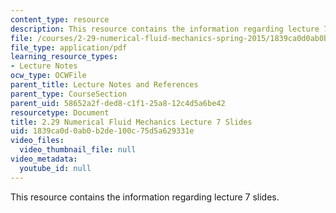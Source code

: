 ```yaml
---
content_type: resource
description: This resource contains the information regarding lecture 7 slides.
file: /courses/2-29-numerical-fluid-mechanics-spring-2015/1839ca0d0ab0b2de100c75d5a629331e_MIT2_29S15_Lecture7.pdf
file_type: application/pdf
learning_resource_types:
- Lecture Notes
ocw_type: OCWFile
parent_title: Lecture Notes and References
parent_type: CourseSection
parent_uid: 58652a2f-ded8-c1f1-25a8-12c4d5a6be42
resourcetype: Document
title: 2.29 Numerical Fluid Mechanics Lecture 7 Slides
uid: 1839ca0d-0ab0-b2de-100c-75d5a629331e
video_files:
  video_thumbnail_file: null
video_metadata:
  youtube_id: null
---
```

This resource contains the information regarding lecture 7 slides.

